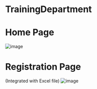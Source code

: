 # TrainingDepartment

# Home Page
![image](https://github.com/aungminthant9/TrainingDepartment/assets/130463082/a33db80f-5b1d-4e46-b6e8-7b23dcd3ab71)
# Registration Page
(Integrated with Excel file)
![image](https://github.com/aungminthant9/TrainingDepartment/assets/130463082/a0cd246b-d4a1-4917-bf23-43324ef3f6fe)

